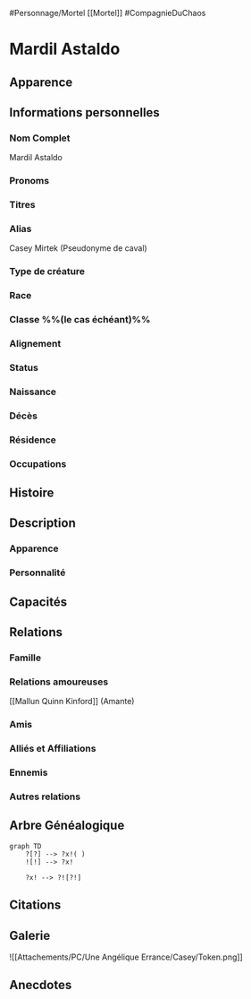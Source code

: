 #Personnage/Mortel [[Mortel]]
#CompagnieDuChaos

# Mardil Astaldo

## Apparence

## Informations personnelles
### Nom Complet
Mardil Astaldo
### Pronoms
### Titres
### Alias
Casey Mirtek (Pseudonyme de caval)

### Type de créature
### Race
### Classe %%(le cas échéant)%%
### Alignement
### Status
### Naissance
### Décès
### Résidence
### Occupations

## Histoire

## Description
### Apparence

### Personnalité

## Capacités

## Relations
### Famille
### Relations amoureuses
[[Mallun Quinn Kinford]] (Amante)
### Amis
### Alliés et Affiliations
### Ennemis
### Autres relations

## Arbre Généalogique
```mermaid
graph TD
    ?[?] --> ?x!( )
    ![!] --> ?x!

    ?x! --> ?![?!]
```

## Citations

## Galerie
![[Attachements/PC/Une Angélique Errance/Casey/Token.png]]

## Anecdotes

